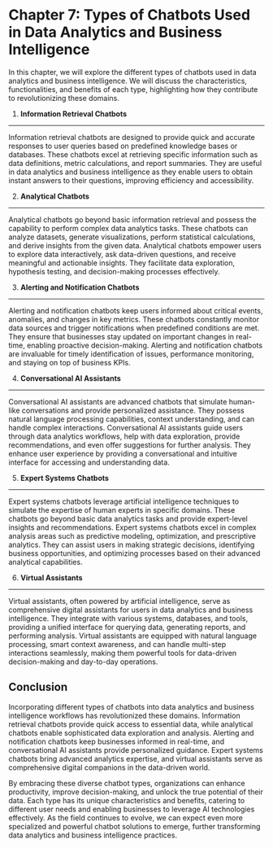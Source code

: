 Chapter 7: Types of Chatbots Used in Data Analytics and Business Intelligence
=============================================================================

In this chapter, we will explore the different types of chatbots used in data analytics and business intelligence. We will discuss the characteristics, functionalities, and benefits of each type, highlighting how they contribute to revolutionizing these domains.

1. **Information Retrieval Chatbots**
-------------------------------------

Information retrieval chatbots are designed to provide quick and accurate responses to user queries based on predefined knowledge bases or databases. These chatbots excel at retrieving specific information such as data definitions, metric calculations, and report summaries. They are useful in data analytics and business intelligence as they enable users to obtain instant answers to their questions, improving efficiency and accessibility.

2. **Analytical Chatbots**
--------------------------

Analytical chatbots go beyond basic information retrieval and possess the capability to perform complex data analytics tasks. These chatbots can analyze datasets, generate visualizations, perform statistical calculations, and derive insights from the given data. Analytical chatbots empower users to explore data interactively, ask data-driven questions, and receive meaningful and actionable insights. They facilitate data exploration, hypothesis testing, and decision-making processes effectively.

3. **Alerting and Notification Chatbots**
-----------------------------------------

Alerting and notification chatbots keep users informed about critical events, anomalies, and changes in key metrics. These chatbots constantly monitor data sources and trigger notifications when predefined conditions are met. They ensure that businesses stay updated on important changes in real-time, enabling proactive decision-making. Alerting and notification chatbots are invaluable for timely identification of issues, performance monitoring, and staying on top of business KPIs.

4. **Conversational AI Assistants**
-----------------------------------

Conversational AI assistants are advanced chatbots that simulate human-like conversations and provide personalized assistance. They possess natural language processing capabilities, context understanding, and can handle complex interactions. Conversational AI assistants guide users through data analytics workflows, help with data exploration, provide recommendations, and even offer suggestions for further analysis. They enhance user experience by providing a conversational and intuitive interface for accessing and understanding data.

5. **Expert Systems Chatbots**
------------------------------

Expert systems chatbots leverage artificial intelligence techniques to simulate the expertise of human experts in specific domains. These chatbots go beyond basic data analytics tasks and provide expert-level insights and recommendations. Expert systems chatbots excel in complex analysis areas such as predictive modeling, optimization, and prescriptive analytics. They can assist users in making strategic decisions, identifying business opportunities, and optimizing processes based on their advanced analytical capabilities.

6. **Virtual Assistants**
-------------------------

Virtual assistants, often powered by artificial intelligence, serve as comprehensive digital assistants for users in data analytics and business intelligence. They integrate with various systems, databases, and tools, providing a unified interface for querying data, generating reports, and performing analysis. Virtual assistants are equipped with natural language processing, smart context awareness, and can handle multi-step interactions seamlessly, making them powerful tools for data-driven decision-making and day-to-day operations.

Conclusion
----------

Incorporating different types of chatbots into data analytics and business intelligence workflows has revolutionized these domains. Information retrieval chatbots provide quick access to essential data, while analytical chatbots enable sophisticated data exploration and analysis. Alerting and notification chatbots keep businesses informed in real-time, and conversational AI assistants provide personalized guidance. Expert systems chatbots bring advanced analytics expertise, and virtual assistants serve as comprehensive digital companions in the data-driven world.

By embracing these diverse chatbot types, organizations can enhance productivity, improve decision-making, and unlock the true potential of their data. Each type has its unique characteristics and benefits, catering to different user needs and enabling businesses to leverage AI technologies effectively. As the field continues to evolve, we can expect even more specialized and powerful chatbot solutions to emerge, further transforming data analytics and business intelligence practices.
